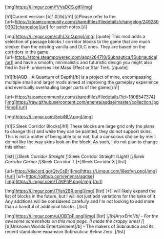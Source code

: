 [img]https://i.imgur.com/fVVaDCS.gif[/img]

[h1]Current version: [b]1.0[/b][/h1]
[i]Please refer to the [url=https://steamcommunity.com/sharedfiles/filedetails/changelog/2492809392]changelog[/url] for patch notes.[/i]

[img]https://i.imgur.com/cdhLXnQ.png[/img]
[quote]
This mod adds a selection of passage blocks / corridor blocks to the game that are much sleeker than the existing vanilla and DLC ones. They are based on the corridors in the game [url=https://store.steampowered.com/app/264710/Subnautica/]Subnautica[/url] and have a smooth, minimalistic and futuristic design you might also find in Sci-Fi universes like Mass Effect or Star Trek.
[/quote]

[h1][b]AQD - A Quantum of Depth[/b] is a project of mine, encompassing multiple small and larger mods aimed at improving the gameplay experience and eventually overhauling larger parts of the game:[/h1]

[url=https://steamcommunity.com/sharedfiles/filedetails/?id=1808547374][img]https://raw.githubusercontent.com/enenra/aqdse/master/collection.jpg[/img][/url]

[img]https://i.imgur.com/5nbiNLV.png[/img]

[h1]5 Sleek Corridor Blocks[/h1]
These blocks are large grid only (no plans to change this) and while they can be painted, they do not support skins. This is not a matter of being able to or not, but a conscious choice by me: I do not like the way skins look on the block. As such, I do not plan to change this either.

[list]
[*]Sleek Corridor Straight
[*]Sleek Corridor Straight (Light)
[*]Sleek Corridor Corner
[*]Sleek Corridor T
[*]Sleek Corridor X
[/list]

[url=https://discord.gg/QtyCsBr][img]https://i.imgur.com/l8exfyn.png[/img][/url]
[url=https://github.com/enenra/aqdse][img]https://i.imgur.com/T7AtPhP.png[/img][/url]

[img]https://i.imgur.com/7Yen2BR.png[/img]
[list]
[*]I will likely expand the list of blocks in the future, but I will not just add variations for the sake of it. Any additions will be considered carefully and I'm not looking to add more than a handful of additional blocks.
[/list]

[img]https://i.imgur.com/uUOBTpF.png[/img]
[list]
[*][b]AryxErin[/b] - For the awesome screenshots on this mod page. (I made the crappy ones)
[*][b]Unknown Worlds Entertainment[/b] - The makers of Subnautica and its recent standalone expansion Subnautica: Below Zero.
[/list]